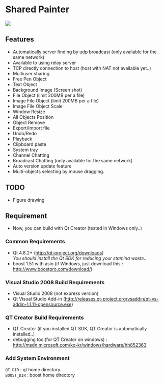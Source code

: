 # Shared Painter

<img src="https://raw.github.com/gunoodaddy/SharedPainter/master/SharedPainterIntro.png"/>

## Features
* Automatically server finding by udp broadcast (only available for the same network)
* Available to using relay server
* TCP directly connection to host (host with NAT not available yet..)
* Multiuser sharing
* Free Pen Object
* Text Object
* Background Image (Screen shot)
* File Object (limit 200MB per a file)
* Image File Object (limit 200MB per a file)
* Image File Object Scale
* Window Resize
* All Objects Position
* Object Remove
* Export/Import file
* Undo/Redo
* Playback 
* Clipboard paste
* System tray
* Channel Chatting
* Broadcast Chatting (only available for the same network)
* Auto version update feature
* Multi-objects selecting by mouse dragging.

## TODO
* Figure drawing

## Requirement
* Now, you can build with Qt Creator (tested in Windows only..)

### Common Requirements
* Qt 4.8.2+ (http://qt-project.org/downloads) <br>
  *You should install the Qt SDK for reducing your stamina waste..*
* boost 1.51 with asio (if Windows, just download this : http://www.boostpro.com/download/)

### Visual Studio 2008 Build Requirements
* Visual Studio 2008 (not express version)
* Qt Visual Studio Add-in (http://releases.qt-project.org/vsaddin/qt-vs-addin-1.1.11-opensource.exe)

### QT Creator Build Requirements
* QT Creator (if you installed QT SDK, QT Creator is automatically installed..)
* debugging tool(for QT Creator on windows) : http://msdn.microsoft.com/ko-kr/windows/hardware/hh852363


### Add System Environment <br>
 `QT_DIR` : qt home directory. <br>
 `BOOST_DIR` : boost home directory <br>


